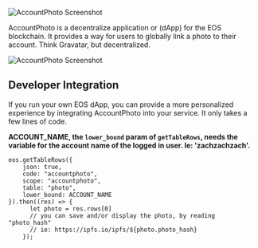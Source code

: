 ![AccountPhoto Screenshot](https://raw.githubusercontent.com/zachalam/AccountPhoto/master/frontend/public/ap-logo.png)

AccountPhoto is a decentralize application or (dApp) for the EOS blockchain. It provides a way for users to globally link a photo to their account. Think Gravatar, but decentralized.


![AccountPhoto Screenshot](https://raw.githubusercontent.com/zachalam/AccountPhoto/master/frontend/public/ap-screen.png)

## Developer Integration
If you run your own EOS dApp, you can provide a more personalized experience by integrating AccountPhoto into your service. It only takes a few lines of code.

**ACCOUNT_NAME, the `lower_bound` param of `getTableRows`, needs the variable for the account name of the logged in user. Ie: 'zachzachzach'.**

```
eos.getTableRows({
    json: true,
    code: "accountphoto",
    scope: "accountphoto",
    table: "photo",
    lower_bound: ACCOUNT_NAME
}).then((res) => {
      let photo = res.rows[0]
      // you can save and/or display the photo, by reading "photo_hash"
      // ie: https://ipfs.io/ipfs/${photo.photo_hash}
    });
```